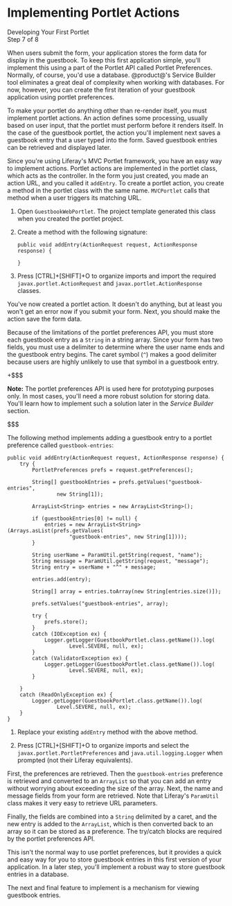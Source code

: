 # Implementing Portlet Actions [](id=implementing-portlet-actions)

<div class="learn-path-step">
    <p>Developing Your First Portlet<br>Step 7 of 8</p>
</div>

When users submit the form, your application stores the form data for display in 
the guestbook. To keep this first application simple, you'll implement this 
using a part of the Portlet API called Portlet Preferences. Normally, of course, 
you'd use a database. @product@'s Service Builder tool eliminates a great deal 
of complexity when working with databases. For now, however, you can create the 
first iteration of your guestbook application using portlet preferences. 

To make your portlet do anything other than re-render itself, you must implement 
portlet actions. An action defines some processing, usually based on user input, 
that the portlet must perform before it renders itself. In the case of the 
guestbook portlet, the action you'll implement next saves a guestbook entry that 
a user typed into the form. Saved guestbook entries can be retrieved and 
displayed later. 

Since you're using Liferay's MVC Portlet framework, you have an easy way to 
implement actions. Portlet actions are implemented in the portlet class, which 
acts as the controller. In the form you just created, you made an action URL, 
and you called it `addEntry`. To create a portlet action, you create a method in 
the portlet class with the same name. `MVCPortlet` calls that method when a user 
triggers its matching URL. 

1.  Open `GuestbookWebPortlet`. The project template generated this class when 
    you created the portlet project. 

2.  Create a method with the following signature:

        public void addEntry(ActionRequest request, ActionResponse response) {

        }

3.  Press [CTRL]+[SHIFT]+O to organize imports and import the required
    `javax.portlet.ActionRequest` and `javax.portlet.ActionResponse` classes.

You've now created a portlet action. It doesn't do anything, but at least you
won't get an error now if you submit your form. Next, you should make the
action save the form data. 

Because of the limitations of the portlet preferences API, you must store each 
guestbook entry as a `String` in a string array. Since your form has two fields, 
you must use a delimiter to determine where the user name ends and the guestbook 
entry begins. The caret symbol (`^`) makes a good delimiter because users are 
highly unlikely to use that symbol in a guestbook entry. 

+$$$

**Note:** The portlet preferences API is used here for prototyping purposes 
only. In most cases, you'll need a more robust solution for storing data. You'll 
learn how to implement such a solution later in the *Service Builder* section.  

$$$

The following method implements adding a guestbook entry to a portlet preference
called `guestbook-entries`: 

    public void addEntry(ActionRequest request, ActionResponse response) {
        try {
            PortletPreferences prefs = request.getPreferences();

            String[] guestbookEntries = prefs.getValues("guestbook-entries",
                    new String[1]);

            ArrayList<String> entries = new ArrayList<String>();

            if (guestbookEntries[0] != null) {
                entries = new ArrayList<String>(Arrays.asList(prefs.getValues(
                        "guestbook-entries", new String[1])));
            }

            String userName = ParamUtil.getString(request, "name");
            String message = ParamUtil.getString(request, "message");
            String entry = userName + "^" + message;

            entries.add(entry);

            String[] array = entries.toArray(new String[entries.size()]);

            prefs.setValues("guestbook-entries", array);

            try {
                prefs.store();
            }
            catch (IOException ex) {
                Logger.getLogger(GuestbookPortlet.class.getName()).log(
                        Level.SEVERE, null, ex);
            }
            catch (ValidatorException ex) {
                Logger.getLogger(GuestbookPortlet.class.getName()).log(
                        Level.SEVERE, null, ex);
            }

        }
        catch (ReadOnlyException ex) {
            Logger.getLogger(GuestbookPortlet.class.getName()).log(
                    Level.SEVERE, null, ex);
        }
    }

1.  Replace your existing `addEntry` method with the above method.

2.  Press [CTRL]+[SHIFT]+O to organize imports and select the
    `javax.portlet.PortletPreferences` and `java.util.logging.Logger` when
	prompted (not their Liferay equivalents).

First, the preferences are retrieved. Then the `guestbook-entries` preference is 
retrieved and converted to an `ArrayList` so that you can add an entry without 
worrying about exceeding the size of the array. Next, the name and message 
fields from your form are retrieved. Note that Liferay's `ParamUtil` class makes 
it very easy to retrieve URL parameters. 

Finally, the fields are combined into a `String` delimited by a caret, and the
new entry is added to the `ArrayList`, which is then converted back to an array
so it can be stored as a preference. The try/catch blocks are required by the
portlet preferences API. 

This isn't the normal way to use portlet preferences, but it provides a quick 
and easy way for you to store guestbook entries in this first version of your
application. In a later step, you'll implement a robust way to store guestbook 
entries in a database. 

The next and final feature to implement is a mechanism for viewing guestbook
entries. 
